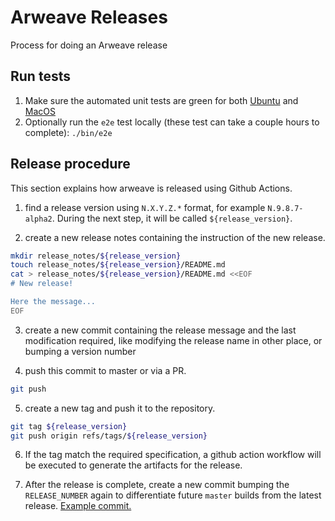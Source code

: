 # Arweave Releases

Process for doing an Arweave release

## Run tests

1. Make sure the automated unit tests are green for both [Ubuntu](https://github.com/ArweaveTeam/arweave/actions/workflows/test-amd64-ubuntu-22.04.yml) and [MacOS](https://github.com/ArweaveTeam/arweave/actions/workflows/test-arm64-macos-15.yml)
2. Optionally run the `e2e` test locally (these test can take a couple hours to complete): `./bin/e2e`

## Release procedure

This section explains how arweave is released using Github Actions.

1. find a release version using `N.X.Y.Z.*` format, for example
   `N.9.8.7-alpha2`. During the next step, it will be called
   `${release_version}`.
   
2. create a new release notes containing the instruction of the new
   release.

```sh
mkdir release_notes/${release_version}
touch release_notes/${release_version}/README.md
cat > release_notes/${release_version}/README.md <<EOF
# New release!

Here the message...
EOF
```

3. create a new commit containing the release message and the last
   modification required, like modifying the release name in other
   place, or bumping a version number
   
4. push this commit to master or via a PR.

```sh
git push
```

5. create a new tag and push it to the repository.

```sh
git tag ${release_version}
git push origin refs/tags/${release_version}
```

6. If the tag match the required specification, a github action
   workflow will be executed to generate the artifacts for the
   release.

7. After the release is complete, create a new commit bumping the `RELEASE_NUMBER` again to differentiate future `master` builds from the latest release. [Example commit.](https://github.com/ArweaveTeam/arweave/commit/882b9e058f18e7eec9fbc5ee8c9b24f089f94c12)
